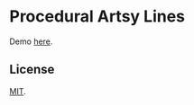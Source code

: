 # Procedural Artsy Lines

Demo [here](https://www.djordje.dev/procedural-artsy-lines/).

## License

[MIT](LICENSE).
